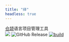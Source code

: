 ```yaml
---
title: "绎"
headless: true
---
```


[仓颉](https://cangjie-lang.cn)语言项目管理工具    
![](https://img.shields.io/github/license/TOZI-Team/yi.svg)
![GitHub Release](https://img.shields.io/github/v/release/TOZI-Team/yi?sort=semver&filter=*-*&display_name=release&label=Prerelease&color=blue)
[![build](https://github.com/TOZI-Team/yi/actions/workflows/build.yml/badge.svg)](https://github.com/TOZI-Team/yi/actions/workflows/build.yml)
